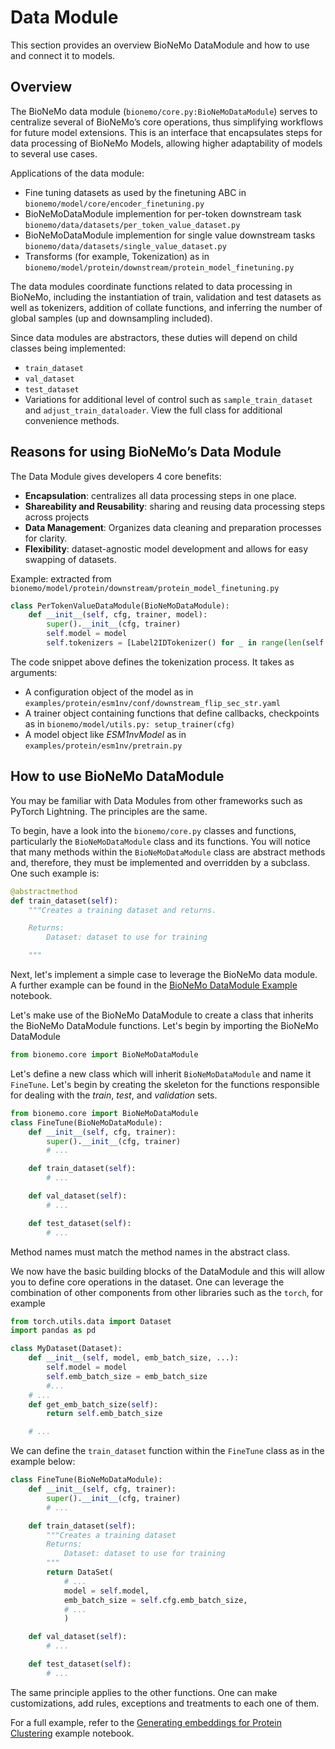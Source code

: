 # Data Module

This section provides an overview BioNeMo DataModule and how to use and connect it to models.

## Overview

The BioNeMo data module (`bionemo/core.py:BioNeMoDataModule`) serves to centralize several of BioNeMo’s core operations, thus simplifying workflows for future model extensions. This is an interface that encapsulates steps for data processing of BioNeMo Models, allowing higher adaptability of models to several use cases.

Applications of the data module:

- Fine tuning datasets as used by the finetuning ABC in `bionemo/model/core/encoder_finetuning.py`
- BioNeMoDataModule implemention for per-token downstream task `bionemo/data/datasets/per_token_value_dataset.py`
- BioNeMoDataModule implemention for single value downstream tasks `bionemo/data/datasets/single_value_dataset.py`
- Transforms (for example, Tokenization) as in `bionemo/model/protein/downstream/protein_model_finetuning.py`

The data modules coordinate functions related to data processing in BioNeMo, including the instantiation of train, validation and test datasets as well as tokenizers, addition of collate functions, and inferring the number of global samples (up and downsampling included).

Since data modules are abstractors, these duties will depend on child classes being implemented:

- `train_dataset`
- `val_dataset`
- `test_dataset`
- Variations for additional level of control such as `sample_train_dataset` and `adjust_train_dataloader`. View the full class for additional convenience methods.

## Reasons for using BioNeMo’s Data Module

The Data Module gives developers 4 core benefits:

- **Encapsulation**: centralizes all data processing steps in one place​​.
- **Shareability and Reusability**: sharing and reusing data processing steps across projects
- **Data Management**: Organizes data cleaning and preparation processes for clarity​.
- **Flexibility**: dataset-agnostic model development and allows for easy swapping of datasets​​.

Example:
extracted from `bionemo/model/protein/downstream/protein_model_finetuning.py`

```python
class PerTokenValueDataModule(BioNeMoDataModule):
    def __init__(self, cfg, trainer, model):
        super().__init__(cfg, trainer)
        self.model = model
        self.tokenizers = [Label2IDTokenizer() for _ in range(len(self.cfg.target_sizes))]
```

The code snippet above defines the tokenization process. It takes as arguments:

- A configuration object of the model as in `examples/protein/esm1nv/conf/downstream_flip_sec_str.yaml`
- A trainer object containing functions that define callbacks, checkpoints as in `bionemo/model/utils.py: setup_trainer(cfg)`
- A model object like _ESM1nvModel_ as in `examples/protein/esm1nv/pretrain.py`

## How to use BioNeMo DataModule

You may be familiar with Data Modules from other frameworks such as PyTorch Lightning. The principles are the same.

To begin, have a look into the `bionemo/core.py` classes and functions, particularly the `BioNeMoDataModule` class and its functions. You will notice that many methods within the `BioNeMoDataModule` class are abstract methods and, therefore, they must be implemented and overridden by a subclass. One such example is:

```python
@abstractmethod
def train_dataset(self):
    """Creates a training dataset and returns.

    Returns:
        Dataset: dataset to use for training

    """
```

Next, let's implement a simple case to leverage the BioNeMo data module. A further example can be found in the [BioNeMo DataModule Example](./notebooks/protein-esm1nv-clustering.ipynb) notebook.

Let's make use of the BioNeMo DataModule to create a class that inherits the BioNeMo DataModule functions. Let's begin by importing the BioNeMo DataModule

```python
from bionemo.core import BioNeMoDataModule
```

Let's define a new class which will inherit `BioNeMoDataModule` and name it `FineTune`. Let's begin by creating the skeleton for the functions responsible for dealing with the _train_, _test_, and _validation_ sets.

```python
from bionemo.core import BioNeMoDataModule
class FineTune(BioNeMoDataModule):
    def __init__(self, cfg, trainer):
        super().__init__(cfg, trainer)
        # ...

    def train_dataset(self):
        # ...

    def val_dataset(self):
        # ...

    def test_dataset(self):
        # ...
```

Method names must match the method names in the abstract class.

We now have the basic building blocks of the DataModule and this will allow you to define core operations in the dataset. One can leverage the combination of other components from other libraries such as the `torch`, for example

```python
from torch.utils.data import Dataset
import pandas as pd

class MyDataset(Dataset):
    def __init__(self, model, emb_batch_size, ...):
        self.model = model
        self.emb_batch_size = emb_batch_size
        #...
    # ...
    def get_emb_batch_size(self):
        return self.emb_batch_size

    # ...
```

We can define the `train_dataset` function within the `FineTune` class as in the example below:

```python
class FineTune(BioNeMoDataModule):
    def __init__(self, cfg, trainer):
        super().__init__(cfg, trainer)
        # ...

    def train_dataset(self):
        """Creates a training dataset
        Returns:
            Dataset: dataset to use for training
        """
        return DataSet(
            # ...
            model = self.model,
            emb_batch_size = self.cfg.emb_batch_size,
            # ...
            )

    def val_dataset(self):
        # ...

    def test_dataset(self):
        # ...

```

The same principle applies to the other functions. One can make customizations, add rules, exceptions and treatments to each one of them.

For a full example, refer to the [Generating embeddings for Protein Clustering](./notebooks/protein-esm1nv-clustering.ipynb) example notebook.
